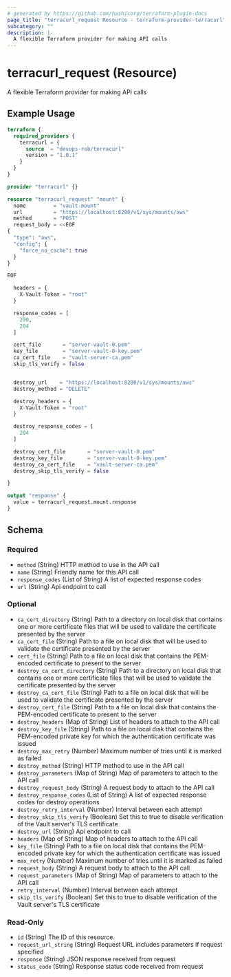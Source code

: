 ```yaml
---
# generated by https://github.com/hashicorp/terraform-plugin-docs
page_title: "terracurl_request Resource - terraform-provider-terracurl"
subcategory: ""
description: |-
  A flexible Terraform provider for making API calls
---
```


# terracurl_request (Resource)

A flexible Terraform provider for making API calls

## Example Usage

```terraform
terraform {
  required_providers {
    terracurl = {
      source  = "devops-rob/terracurl"
      version = "1.0.1"
    }
  }
}

provider "terracurl" {}

resource "terracurl_request" "mount" {
  name         = "vault-mount"
  url          = "https://localhost:8200/v1/sys/mounts/aws"
  method       = "POST"
  request_body = <<EOF
{
  "type": "aws",
  "config": {
    "force_no_cache": true
  }
}

EOF

  headers = {
    X-Vault-Token = "root"
  }

  response_codes = [
    200,
    204
  ]

  cert_file       = "server-vault-0.pem"
  key_file        = "server-vault-0-key.pem"
  ca_cert_file    = "vault-server-ca.pem"
  skip_tls_verify = false


  destroy_url    = "https://localhost:8200/v1/sys/mounts/aws"
  destroy_method = "DELETE"

  destroy_headers = {
    X-Vault-Token = "root"
  }

  destroy_response_codes = [
    204
  ]

  destroy_cert_file       = "server-vault-0.pem"
  destroy_key_file        = "server-vault-0-key.pem"
  destroy_ca_cert_file    = "vault-server-ca.pem"
  destroy_skip_tls_verify = false

}

output "response" {
  value = terracurl_request.mount.response
}
```

<!-- schema generated by tfplugindocs -->
## Schema

### Required

- `method` (String) HTTP method to use in the API call
- `name` (String) Friendly name for this API call
- `response_codes` (List of String) A list of expected response codes
- `url` (String) Api endpoint to call

### Optional

- `ca_cert_directory` (String) Path to a directory on local disk that contains one or more certificate files that will be used to validate the certificate presented by the server
- `ca_cert_file` (String) Path to a file on local disk that will be used to validate the certificate presented by the server
- `cert_file` (String) Path to a file on local disk that contains the PEM-encoded certificate to present to the server
- `destroy_ca_cert_directory` (String) Path to a directory on local disk that contains one or more certificate files that will be used to validate the certificate presented by the server
- `destroy_ca_cert_file` (String) Path to a file on local disk that will be used to validate the certificate presented by the server
- `destroy_cert_file` (String) Path to a file on local disk that contains the PEM-encoded certificate to present to the server
- `destroy_headers` (Map of String) List of headers to attach to the API call
- `destroy_key_file` (String) Path to a file on local disk that contains the PEM-encoded private key for which the authentication certificate was issued
- `destroy_max_retry` (Number) Maximum number of tries until it is marked as failed
- `destroy_method` (String) HTTP method to use in the API call
- `destroy_parameters` (Map of String) Map of parameters to attach to the API call
- `destroy_request_body` (String) A request body to attach to the API call
- `destroy_response_codes` (List of String) A list of expected response codes for destroy operations
- `destroy_retry_interval` (Number) Interval between each attempt
- `destroy_skip_tls_verify` (Boolean) Set this to true to disable verification of the Vault server's TLS certificate
- `destroy_url` (String) Api endpoint to call
- `headers` (Map of String) Map of headers to attach to the API call
- `key_file` (String) Path to a file on local disk that contains the PEM-encoded private key for which the authentication certificate was issued
- `max_retry` (Number) Maximum number of tries until it is marked as failed
- `request_body` (String) A request body to attach to the API call
- `request_parameters` (Map of String) Map of parameters to attach to the API call
- `retry_interval` (Number) Interval between each attempt
- `skip_tls_verify` (Boolean) Set this to true to disable verification of the Vault server's TLS certificate

### Read-Only

- `id` (String) The ID of this resource.
- `request_url_string` (String) Request URL includes parameters if request specified
- `response` (String) JSON response received from request
- `status_code` (String) Response status code received from request


